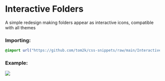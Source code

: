# Interactive Folders
A simple redesign making folders appear as interactive icons, compatible with all themes

### Importing:
```css
@import url("https://github.com/tom2k/css-snippets/raw/main/InteractiveFolders/import.css");
```

### Example:
![](https://github.com/tom2k/css-snippets/blob/main/InteractiveFolders/snippet.gif)
